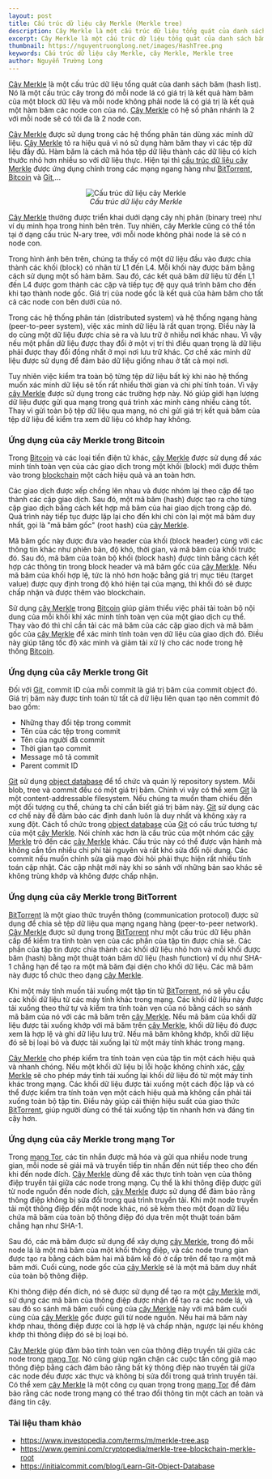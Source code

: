 ```yaml
---
layout: post
title: Cấu trúc dữ liệu cây Merkle (Merkle tree)
description: Cây Merkle là một cấu trúc dữ liệu tổng quát của danh sách băm (hash list). Nó là một cấu trúc cây trong đó mỗi node lá có giá trị là kết quả hàm băm của một block dữ liệu và mỗi node không phải node lá có giá trị là kết quả một hàm băm các node con của nó.
excerpt: Cây Merkle là một cấu trúc dữ liệu tổng quát của danh sách băm (hash list). Nó là một cấu trúc cây trong đó mỗi node lá có giá trị là kết quả hàm băm của một block dữ liệu và mỗi node không phải node lá có giá trị là kết quả một hàm băm các node con của nó.
thumbnail: https://nguyentruonglong.net/images/HashTree.png
keywords: Cấu trúc dữ liệu cây Merkle, cây Merkle, Merkle tree
author: Nguyễn Trường Long
---
```



[Cây Merkle](https://nguyentruonglong.net/cau-truc-du-lieu-cay-merkle-merkle-tree.html) là một cấu trúc dữ liệu tổng quát của danh sách băm (hash list). Nó là một cấu trúc cây trong đó mỗi node lá có giá trị là kết quả hàm băm của một block dữ liệu và mỗi node không phải node lá có giá trị là kết quả một hàm băm các node con của nó. [Cây Merkle](https://nguyentruonglong.net/cau-truc-du-lieu-cay-merkle-merkle-tree.html) có hệ số phân nhánh là 2 với mỗi node sẽ có tối đa là 2 node con.

[Cây Merkle](https://nguyentruonglong.net/cau-truc-du-lieu-cay-merkle-merkle-tree.html) được sử dụng trong các hệ thống phân tán dùng xác minh dữ liệu. [Cây Merkle](https://nguyentruonglong.net/cau-truc-du-lieu-cay-merkle-merkle-tree.html) tỏ ra hiệu quả vì nó sử dụng hàm băm thay vì các tệp dữ liệu đầy đủ. Hàm băm là cách mã hóa tệp dữ liệu thành các dữ liệu có kích thước nhỏ hơn nhiều so với dữ liệu thực. Hiện tại thì [cấu trúc dữ liệu cây Merkle](https://nguyentruonglong.net/cau-truc-du-lieu-cay-merkle-merkle-tree.html) được ứng dụng chính trong các mạng ngang hàng như [BitTorrent](https://www.bittorrent.com), [Bitcoin](https://bitcoin.org/bitcoin.pdf) và [Git](https://git-scm.com),... 

<figure class="image">
<center>
  <img src="https://nguyentruonglong.net/images/HashTree.png" alt="Cấu trúc dữ liệu cây Merkle">
  <figcaption>
	  <i>Cấu trúc dữ liệu cây Merkle</i>
  </figcaption>
</center>
</figure>

[Cây Merkle](https://nguyentruonglong.net/cau-truc-du-lieu-cay-merkle-merkle-tree.html) thường được triển khai dưới dạng cây nhị phân (binary tree) như ví dụ minh họa trong hình bên trên. Tuy nhiên, cây Merkle cũng có thể tồn tại ở dạng cấu trúc N-ary tree, với mỗi node không phải node lá sẽ có n node con.

Trong hình ảnh bên trên, chúng ta thấy có một dữ liệu đầu vào được chia thành các khối (block) có nhãn từ L1 đến L4. Mỗi khối này được băm bằng cách sử dụng một số hàm băm. Sau đó, các kết quả băm dữ liệu từ đến L1 đến L4 được gom thành các cặp và tiếp tục đệ quy quá trình băm cho đến khi tạo thành node gốc. Giá trị của node gốc là kết quả của hàm băm cho tất cả các node con bên dưới của nó.

Trong các hệ thống phân tán (distributed system) và hệ thống ngang hàng (peer-to-peer system), việc xác minh dữ liệu là rất quan trọng. Điều này là do cùng một dữ liệu được chia sẻ ra và lưu trữ ở nhiều nơi khác nhau. Vì vậy nếu một phần dữ liệu được thay đổi ở một vị trí thì điều quan trọng là dữ liệu phải được thay đổi đồng nhất ở mọi nơi lưu trữ khác. Cơ chế xác minh dữ liệu được sử dụng để đảm bảo dữ liệu giống nhau ở tất cả mọi nơi.

Tuy nhiên việc kiểm tra toàn bộ từng tệp dữ liệu bất kỳ khi nào hệ thống muốn xác minh dữ liệu sẽ tốn rất nhiều thời gian và chi phí tính toán. Vì vậy [cây Merkle](https://nguyentruonglong.net/cau-truc-du-lieu-cay-merkle-merkle-tree.html) được sử dụng trong các trường hợp này. Nó giúp giới hạn lượng dữ liệu được gửi qua mạng trong quá trình xác minh càng nhiều càng tốt. Thay vì gửi toàn bộ tệp dữ liệu qua mạng, nó chỉ gửi giá trị kết quả băm của tệp dữ liệu để kiểm tra xem dữ liệu có khớp hay không.

### Ứng dụng của cây Merkle trong Bitcoin

Trong [Bitcoin](https://bitcoin.org/bitcoin.pdf) và các loại tiền điện tử khác, [cây Merkle](https://nguyentruonglong.net/cau-truc-du-lieu-cay-merkle-merkle-tree.html) được sử dụng để xác minh tính toàn vẹn của các giao dịch trong một khối (block) mới được thêm vào trong [blockchain](https://nguyentruonglong.net/blockchain-la-gi-giai-thich-chi-tiet-ve-blockchain.html) một cách hiệu quả và an toàn hơn.

Các giao dịch được xếp chồng lên nhau và được nhóm lại theo cặp để tạo thành các cặp giao dịch. Sau đó, một mã băm (hash) được tạo ra cho từng cặp giao dịch bằng cách kết hợp mã băm của hai giao dịch trong cặp đó. Quá trình này tiếp tục được lặp lại cho đến khi chỉ còn lại một mã băm duy nhất, gọi là "mã băm gốc" (root hash) của [cây Merkle](https://nguyentruonglong.net/cau-truc-du-lieu-cay-merkle-merkle-tree.html).

Mã băm gốc này được đưa vào header của khối (block header) cùng với các thông tin khác như phiên bản, độ khó, thời gian, và mã băm của khối trước đó. Sau đó, mã băm của toàn bộ khối (block hash) được tính bằng cách kết hợp các thông tin trong block header và mã băm gốc của [cây Merkle](https://nguyentruonglong.net/cau-truc-du-lieu-cay-merkle-merkle-tree.html). Nếu mã băm của khối hợp lệ, tức là nhỏ hơn hoặc bằng giá trị mục tiêu (target value) được quy định trong độ khó hiện tại của mạng, thì khối đó sẽ được chấp nhận và được thêm vào blockchain.

Sử dụng [cây Merkle](https://nguyentruonglong.net/cau-truc-du-lieu-cay-merkle-merkle-tree.html) trong [Bitcoin](https://bitcoin.org/bitcoin.pdf) giúp giảm thiểu việc phải tải toàn bộ nội dung của mỗi khối khi xác minh tính toàn vẹn của một giao dịch cụ thể. Thay vào đó thì chỉ cần tải các mã băm của các cặp giao dịch và mã băm gốc của [cây Merkle](https://nguyentruonglong.net/cau-truc-du-lieu-cay-merkle-merkle-tree.html) để xác minh tính toàn vẹn dữ liệu của giao dịch đó. Điều này giúp tăng tốc độ xác minh và giảm tải xử lý cho các node trong hệ thống [Bitcoin](https://bitcoin.org/bitcoin.pdf).

### Ứng dụng của cây Merkle trong Git

Đối với [Git](https://git-scm.com), commit ID của mỗi commit là giá trị băm của commit object đó. Giá trị băm này được tính toán từ tất cả dữ liệu liên quan tạo nên commit đó bao gồm:

* Những thay đổi tệp trong commit
* Tên của các tệp trong commit
* Tên của người đã commit
* Thời gian tạo commit
* Message mô tả commit
* Parent commit ID

[Git](https://git-scm.com) sử dụng [object database](https://en.wikipedia.org/wiki/Object_database) để tổ chức và quản lý repository system. Mỗi blob, tree và commit đều có một giá trị băm. Chính vì vậy có thể xem [Git](https://git-scm.com) là một content-addressable filesystem. Nếu chúng ta muốn tham chiếu đến một đối tượng cụ thể, chúng ta chỉ cần biết giá trị băm này. [Git](https://git-scm.com) sử dụng các cơ chế này để đảm bảo các định danh luôn là duy nhất và không xảy ra xung đột. Cách tổ chức trong [object database](https://en.wikipedia.org/wiki/Object_database) của [Git](https://git-scm.com) có cấu trúc tương tự của một [cây Merkle](https://nguyentruonglong.net/cau-truc-du-lieu-cay-merkle-merkle-tree.html). Nói chính xác hơn là cấu trúc của một nhóm các [cây Merkle](https://nguyentruonglong.net/cau-truc-du-lieu-cay-merkle-merkle-tree.html) trỏ đến các [cây Merkle](https://nguyentruonglong.net/cau-truc-du-lieu-cay-merkle-merkle-tree.html) khác. Cấu trúc này có thể được vận hành mà không cần tốn nhiều chi phí tài nguyên và rất khó sửa đổi nội dung. Các commit nếu muốn chỉnh sửa giả mạo đòi hỏi phải thực hiện rất nhiều tính toán cập nhật. Các cập nhật mới này khi so sánh với những bản sao khác sẽ không trùng khớp và không được chấp nhận.

### Ứng dụng của cây Merkle trong BitTorrent

[BitTorrent](https://www.bittorrent.com) là một giao thức truyền thông (communication protocol) được sử dụng để chia sẻ tệp dữ liệu qua mạng ngang hàng (peer-to-peer network). [Cây Merkle](https://nguyentruonglong.net/cau-truc-du-lieu-cay-merkle-merkle-tree.html) được sử dụng trong [BitTorrent](https://www.bittorrent.com) như một cấu trúc dữ liệu phân cấp để kiểm tra tính toàn vẹn của các phần của tập tin được chia sẻ. Các phần của tập tin được chia thành các khối dữ liệu nhỏ hơn và mỗi khối được băm (hash) bằng một thuật toán băm dữ liệu (hash function) ví dụ như SHA-1 chẳng hạn để tạo ra một mã băm đại diện cho khối dữ liệu. Các mã băm này được tổ chức theo dạng [cây Merkle](https://nguyentruonglong.net/cau-truc-du-lieu-cay-merkle-merkle-tree.html).

Khi một máy tính muốn tải xuống một tập tin từ [BitTorrent](https://www.bittorrent.com), nó sẽ yêu cầu các khối dữ liệu từ các máy tính khác trong mạng. Các khối dữ liệu này được tải xuống theo thứ tự và kiểm tra tính toàn vẹn của nó bằng cách so sánh mã băm của nó với các mã băm trên [cây Merkle](https://nguyentruonglong.net/cau-truc-du-lieu-cay-merkle-merkle-tree.html). Nếu mã băm của khối dữ liệu được tải xuống khớp với mã băm trên [cây Merkle](https://nguyentruonglong.net/cau-truc-du-lieu-cay-merkle-merkle-tree.html), khối dữ liệu đó được xem là hợp lệ và ghi dữ liệu lưu trữ. Nếu mã băm không khớp, khối dữ liệu đó sẽ bị loại bỏ và được tải xuống lại từ một máy tính khác trong mạng.

[Cây Merkle](https://nguyentruonglong.net/cau-truc-du-lieu-cay-merkle-merkle-tree.html) cho phép kiểm tra tính toàn vẹn của tập tin một cách hiệu quả và nhanh chóng. Nếu một khối dữ liệu bị lỗi hoặc không chính xác, [cây Merkle](https://nguyentruonglong.net/cau-truc-du-lieu-cay-merkle-merkle-tree.html) sẽ cho phép máy tính tải xuống lại khối dữ liệu đó từ một máy tính khác trong mạng. Các khối dữ liệu được tải xuống một cách độc lập và có thể được kiểm tra tính toàn vẹn một cách hiệu quả mà không cần phải tải xuống toàn bộ tập tin. Điều này giúp cải thiện hiệu suất của giao thức [BitTorrent](https://www.bittorrent.com), giúp người dùng có thể tải xuống tập tin nhanh hơn và đáng tin cậy hơn.

### Ứng dụng của cây Merkle trong mạng Tor

Trong [mạng Tor](https://www.torproject.org), các tin nhắn được mã hóa và gửi qua nhiều node trung gian, mỗi node sẽ giải mã và truyền tiếp tin nhắn đến nút tiếp theo cho đến khi đến node đích. [Cây Merkle](https://nguyentruonglong.net/cau-truc-du-lieu-cay-merkle-merkle-tree.html) dùng để xác thực tính toàn vẹn của thông điệp truyền tải giữa các node trong mạng. Cụ thể là khi thông điệp được gửi từ node nguồn đến node đích, [cây Merkle](https://nguyentruonglong.net/cau-truc-du-lieu-cay-merkle-merkle-tree.html) được sử dụng để đảm bảo rằng thông điệp không bị sửa đổi trong quá trình truyền tải. Khi một node truyền tải một thông điệp đến một node khác, nó sẽ kèm theo một đoạn dữ liệu chứa mã băm của toàn bộ thông điệp đó dựa trên một thuật toán băm chẳng hạn như SHA-1.

Sau đó, các mã băm được sử dụng để xây dựng [cây Merkle](https://nguyentruonglong.net/cau-truc-du-lieu-cay-merkle-merkle-tree.html), trong đó mỗi node lá là một mã băm của một khối thông điệp, và các node trung gian được tạo ra bằng cách băm hai mã băm kế đó ở cấp trên để tạo ra một mã băm mới. Cuối cùng, node gốc của [cây Merkle](https://nguyentruonglong.net/cau-truc-du-lieu-cay-merkle-merkle-tree.html) sẽ là một mã băm duy nhất của toàn bộ thông điệp.

Khi thông điệp đến đích, nó sẽ được sử dụng để tạo ra một [cây Merkle](https://nguyentruonglong.net/cau-truc-du-lieu-cay-merkle-merkle-tree.html) mới, sử dụng các mã băm của thông điệp được nhận để tạo ra các node lá, và sau đó so sánh mã băm cuối cùng của [cây Merkle](https://nguyentruonglong.net/cau-truc-du-lieu-cay-merkle-merkle-tree.html) này với mã băm cuối cùng của [cây Merkle](https://nguyentruonglong.net/cau-truc-du-lieu-cay-merkle-merkle-tree.html) gốc được gửi từ node nguồn. Nếu hai mã băm này khớp nhau, thông điệp được coi là hợp lệ và chấp nhận, ngược lại nếu không khớp thì thông điệp đó sẽ bị loại bỏ.

[Cây Merkle](https://nguyentruonglong.net/cau-truc-du-lieu-cay-merkle-merkle-tree.html) giúp đảm bảo tính toàn vẹn của thông điệp truyền tải giữa các node trong [mạng Tor](https://www.torproject.org). Nó cũng giúp ngăn chặn các cuộc tấn công giả mạo thông điệp bằng cách đảm bảo rằng bất kỳ thông điệp nào truyền tải giữa các node đều được xác thực và không bị sửa đổi trong quá trình truyền tải. Có thể xem [cây Merkle](https://nguyentruonglong.net/cau-truc-du-lieu-cay-merkle-merkle-tree.html) là một công cụ quan trọng trong [mạng Tor](https://www.torproject.org) để đảm bảo rằng các node trong mạng có thể trao đổi thông tin một cách an toàn và đáng tin cậy.

### Tài liệu tham khảo

* <a href="https://www.investopedia.com/terms/m/merkle-tree.asp" target="_blank">https://www.investopedia.com/terms/m/merkle-tree.asp</a>
* <a href="https://www.gemini.com/cryptopedia/merkle-tree-blockchain-merkle-root" target="_blank">https://www.gemini.com/cryptopedia/merkle-tree-blockchain-merkle-root</a>
* <a href="https://initialcommit.com/blog/Learn-Git-Object-Database" target="_blank">https://initialcommit.com/blog/Learn-Git-Object-Database</a>


